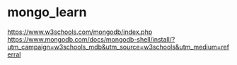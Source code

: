 # mongo_learn
https://www.w3schools.com/mongodb/index.php
https://www.mongodb.com/docs/mongodb-shell/install/?utm_campaign=w3schools_mdb&utm_source=w3schools&utm_medium=referral
